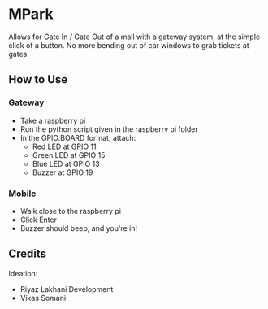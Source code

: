 # MPark
Allows for Gate In / Gate Out of a mall with a gateway system, at the simple click of a button. No more bending out of car windows to grab tickets at gates.

## How to Use

### Gateway
- Take a raspberry pi
- Run the python script given in the raspberry pi folder
- In the GPIO.BOARD format, attach:
  - Red LED at GPIO 11
  - Green LED at GPIO 15
  - Blue LED at GPIO 13
  - Buzzer at GPIO 19
  
 ### Mobile
 - Walk close to the raspberry pi
 - Click Enter
 - Buzzer should beep, and you're in!
 
## Credits
Ideation:
- Riyaz Lakhani
Development
- Vikas Somani
  
  
